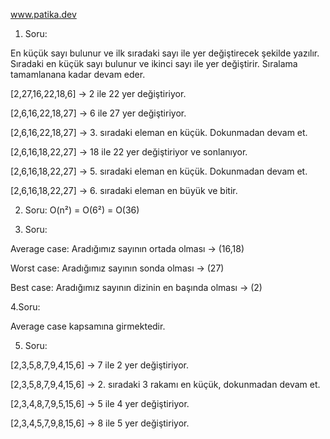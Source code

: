 www.patika.dev

1. Soru:

En küçük sayı bulunur ve ilk sıradaki sayı ile yer değiştirecek şekilde yazılır. Sıradaki en küçük sayı bulunur ve ikinci sayı ile yer değiştirir. 
Sıralama tamamlanana kadar devam eder.

[2,27,16,22,18,6] -> 2 ile 22 yer değiştiriyor.

[2,6,16,22,18,27] -> 6 ile 27 yer değiştiriyor.

[2,6,16,22,18,27] -> 3. sıradaki eleman en küçük. Dokunmadan devam et.

[2,6,16,18,22,27] -> 18 ile 22 yer değiştiriyor ve sonlanıyor.

[2,6,16,18,22,27] -> 5. sıradaki eleman en küçük. Dokunmadan devam et.

[2,6,16,18,22,27] -> 6. sıradaki eleman en büyük ve bitir.

2. Soru:
O(n²) = O(6²) = O(36)

3. Soru:

Average case: Aradığımız sayının ortada olması -> (16,18)

Worst case: Aradığımız sayının sonda olması -> (27)

Best case: Aradığımız sayının dizinin en başında olması -> (2)

4.Soru:

Average case kapsamına girmektedir.

5. Soru:

[2,3,5,8,7,9,4,15,6] -> 7 ile 2 yer değiştiriyor.

[2,3,5,8,7,9,4,15,6] -> 2. sıradaki 3 rakamı en küçük, dokunmadan devam et.

[2,3,4,8,7,9,5,15,6] -> 5 ile 4 yer değiştiriyor.

[2,3,4,5,7,9,8,15,6] -> 8 ile 5 yer değiştiriyor.
